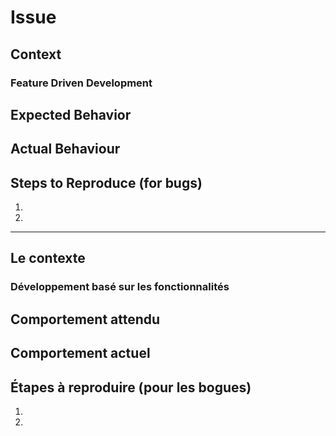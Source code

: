 # Issue

<!--- Provide a general summary of the issue in the Title above -->

## Context

<!--- How has this issue affected you? What are you trying to accomplish? -->
<!--- Providing context helps us come up with a solution that is most useful in the real world -->

### Feature Driven Development
<!--- <action> the <problem/result> <of/for> <object> -->

## Expected Behavior
<!--- For a bug, describe what should happen. -->
<!--- For an enhancement or change, describe how it should work.-->

## Actual Behaviour
<!--- For a bug, describe what does happen instead of expected behaviour-->
<!--- For an enhancement or change, describe how it would be different from expected behaviour-->

## Steps to Reproduce (for bugs)
<!--- Provide a link to a live example, if available -->
<!--- Provide steps to reproduce bug. Include relevant details (screenshots, code etc.) if required. -->
1.
2.

______________________

<!--- Fournir un résumé général de la question dans le titre ci-dessus -->

## Le contexte

<!--- Comment ce problème vous a-t-il affecté? Qu'est-ce que vous essayez d'accomplir? -->
<!--- Fournir un contexte nous aide à trouver la solution la plus utile dans le monde réel -->

### Développement basé sur les fonctionnalités
<!--- <action> le <problème/résultat> <de/pour> <objet> -->


## Comportement attendu
<!--- Si vous décrivez un bug, dites-nous ce qui devrait arriver -->
<!--- Si vous suggérez un changement / amélioration, dites-nous comment cela devrait fonctionner -->

## Comportement actuel
<!--- Si vous décrivez un bug, dites-nous ce qui se passe au lieu du comportement attendu -->
<!--- Si vous suggérez un changement / amélioration, expliquez la différence par rapport au comportement actuel -->



## Étapes à reproduire (pour les bogues)
<!--- Fournir un lien vers un exemple en direct, si disponible -->
<!--- Fournissez des étapes pour reproduire le bogue. Inclure les détails pertinents (captures d'écran, code, etc.) au besoin.-->

1.
2.

